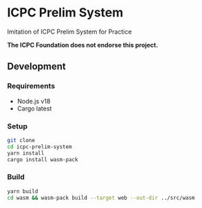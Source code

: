 # ICPC Prelim System

Imitation of ICPC Prelim System for Practice

**The ICPC Foundation does not endorse this project.**

## Development

### Requirements

- Node.js v18
- Cargo latest

### Setup

```bash
git clone
cd icpc-prelim-system
yarn install
cargo install wasm-pack
```

### Build

```bash
yarn build
cd wasm && wasm-pack build --target web --out-dir ../src/wasm
```
